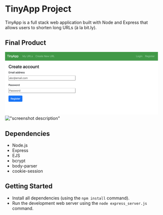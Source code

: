 # TinyApp Project

TinyApp is a full stack web application built with Node and Express that allows users to shorten long URLs (à la bit.ly).

## Final Product

![](images/SS1.png)
!["screenshot description"](#)

## Dependencies

- Node.js
- Express
- EJS
- bcrypt
- body-parser
- cookie-session

## Getting Started

- Install all dependencies (using the `npm install` command).
- Run the development web server using the `node express_server.js` command.
